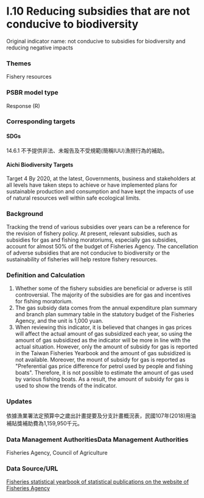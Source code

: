 # I.10 Reducing subsidies that are not conducive to biodiversity
Original indicator name: not conducive to subsidies for biodiversity and reducing negative impacts

<script type="text/javascript" src="http://cdn.mathjax.org/mathjax/latest/MathJax.js?config=TeX-AMS-MML_HTMLorMML"></script>

### Themes
Fishery resources
### PSBR model type
Response (R)
### Corresponding targets
#### SDGs
14.6.1 不予提供非法、未報告及不受規範(簡稱IUU)漁撈行為的補助。
#### Aichi Biodiversity Targets
Target 4 By 2020, at the latest, Governments, business and stakeholders at all levels have taken steps to achieve or have implemented plans for sustainable production and consumption and have kept the impacts of use of natural resources well within safe ecological limits.
### Background
Tracking the trend of various subsidies over years can be a reference for the revision of fishery policy. At present, relevant subsidies, such as subsidies for gas and fishing moratoriums, especially gas subsidies, account for almost 50% of the budget of Fisheries Agency. The cancellation of adverse subsidies that are not conducive to biodiversity or the sustainability of fisheries will help restore fishery resources.
### Definition and Calculation
1. Whether some of the fishery subsidies are beneficial or adverse is still controversial. The majority of the subsidies are for gas and incentives for fishing moratorium.
2. The gas subsidy data comes from the annual expenditure plan summary and branch plan summary table in the statutory budget of the Fisheries Agency, and the unit is 1,000 yuan.
3. When reviewing this indicator, it is believed that changes in gas prices will affect the actual amount of gas subsidized each year, so using the amount of gas subsidized as the indicator will be more in line with the actual situation. However, only the amount of subsidy for gas is reported in the Taiwan Fisheries Yearbook and the amount of gas subsidized is not available. Moreover, the mount of subsidy for gas is reported as "Preferential gas price difference for petrol used by people and fishing boats". Therefore, it is not possible to estimate the amount of gas used by various fishing boats. As a result, the amount of subsidy for gas is used to show the trends of the indicator.
### Updates
依據漁業署法定預算中之歲出計畫提要及分支計畫概況表，民國107年(2018)用油補貼獎補助費為1,159,950千元。
### Data Management AuthoritiesData Management Authorities
Fisheries Agency, Council of Agriculture
### Data Source/URL
[Fisheries statistical yearbook of statistical publications on the website of Fisheries Agency](https://www.fa.gov.tw/cht/PublicationsFishYear/index.aspx)